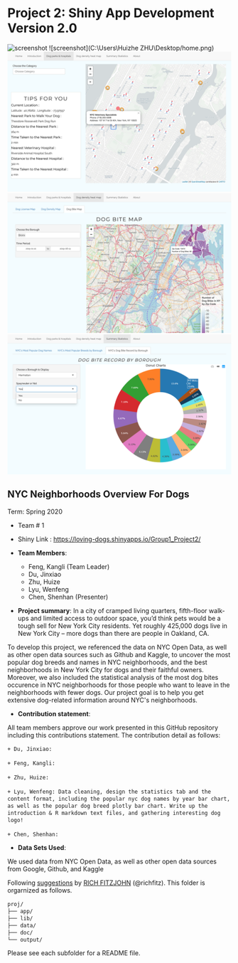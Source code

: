 # Project 2: Shiny App Development Version 2.0

![screenshot](doc/figs/home.png)
![screenshot](C:\Users\Huizhe ZHU\Desktop/home.png)
![screenshot](doc/figs/dog.park.png)
![screenshot](doc/figs/dog.bite.png)
![screenshot](doc/figs/dog_stat.png)


## NYC Neighborhoods Overview For Dogs
Term: Spring 2020

+ Team # 1

+ Shiny Link : https://loving-dogs.shinyapps.io/Group1_Project2/

+ **Team Members**: 
    + Feng, Kangli (Team Leader)
	+ Du, Jinxiao
	+ Zhu, Huize
	+ Lyu, Wenfeng
	+ Chen, Shenhan (Presenter)

+ **Project summary**: 
In a city of cramped living quarters, fifth-floor walk-ups and limited access to outdoor space, you’d think pets would be a tough sell for New York City residents. Yet roughly 425,000 dogs live in New York City – more dogs than there are people in Oakland, CA.

To develop this project, we referenced the data on NYC Open Data, as well as other open data sources such as Github and Kaggle, to uncover the most popular dog breeds and names in NYC neighborhoods, and the best neighborhoods in New York City for dogs and their faithful owners. Moreover, we also included the statistical analysis of the most dog bites occurence in NYC neighborhoods for those people who want to leave in the neighborhoods with fewer dogs. Our project goal is to help you get extensive dog-related information around NYC's neighborhoods.

+ **Contribution statement**:

All team members approve our work presented in this GitHub repository including this contributions statement. The contribution detail as follows:

	+ Du, Jinxiao: 
	
	+ Feng, Kangli:
	
	+ Zhu, Huize:
	
	+ Lyu, Wenfeng: Data cleaning, design the statistics tab and the content format, including the popular nyc dog names by year bar chart, as well as the popular dog breed plotly bar chart. Write up the introduction & R markdown text files, and gathering interesting dog logo!
	
	+ Chen, Shenhan:

+ **Data Sets Used**:

We used data from NYC Open Data, as well as other open data sources from Google, Github, and Kaggle


Following [suggestions](http://nicercode.github.io/blog/2013-04-05-projects/) by [RICH FITZJOHN](http://nicercode.github.io/about/#Team) (@richfitz). This folder is orgarnized as follows.

```
proj/
├── app/
├── lib/
├── data/
├── doc/
└── output/
```

Please see each subfolder for a README file.

